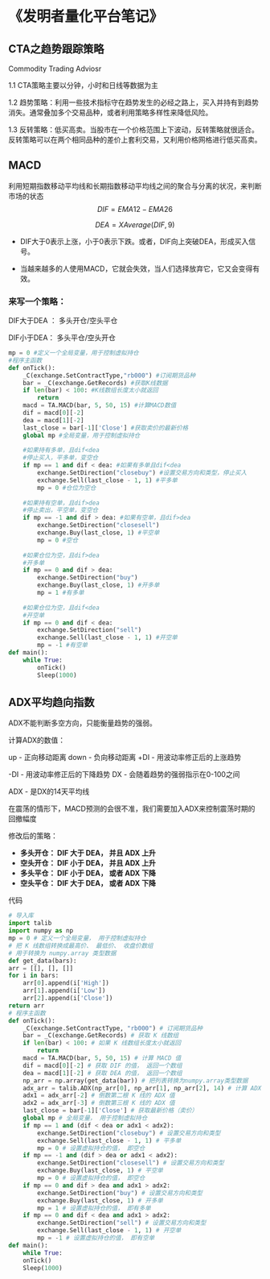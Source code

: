 # 《发明者量化平台笔记》



## CTA之趋势跟踪策略

Commodity Trading Adviosr

1.1 CTA策略主要以分钟，小时和日线等数据为主

1.2 趋势策略：利用一些技术指标守在趋势发生的必经之路上，买入并持有到趋势消失。通常叠加多个交易品种，或者利用策略多样性来降低风险。

1.3 反转策略：低买高卖。当股市在一个价格范围上下波动，反转策略就很适合。反转策略可以在两个相同品种的差价上套利交易，又利用价格网格进行低买高卖。



## MACD

利用短期指数移动平均线和长期指数移动平均线之间的聚合与分离的状况，来判断市场的状态
$$
DIF = EMA12 - EMA26
$$

$$
DEA = XAverage(DIF,9)
$$

- DIF大于0表示上涨，小于0表示下跌。或者，DIF向上突破DEA，形成买入信号。

- 当越来越多的人使用MACD，它就会失效，当人们选择放弃它，它又会变得有效。

### 来写一个策略：

DIF大于DEA ： 多头开仓/空头平仓

DIF小于DEA： 多头平仓/空头开仓

```python
mp = 0 #定义一个全局变量，用于控制虚拟持仓
#程序主函数
def onTick():
    _C(exchange.SetContractType,"rb000") #订阅期货品种
    bar = _C(exchange.GetRecords) #获取K线数据
    if len(bar) < 100: #K线数组长度太小就返回
        return
    macd = TA.MACD(bar, 5, 50, 15) #计算MACD数值
    dif = macd[0][-2]
    dea = macd[1][-2]
    last_close = bar[-1]['Close'] #获取卖价的最新价格
    global mp #全局变量，用于控制虚拟持仓
   	
    #如果持有多单，且dif<dea
    #停止买入，平多单，变空仓
    if mp == 1 and dif < dea: #如果有多单且dif<dea
        exchange.SetDirection("closebuy") #设置交易方向和类型，停止买入
        exchange.Sell(last_close - 1, 1) #平多单
        mp = 0 #仓位为空仓
        
    #如果持有空单，且dif>dea
    #停止卖出，平空单，变空仓
    if mp == -1 and dif > dea: #如果有空单，且dif>dea
        exchange.SetDirection("closesell")
        exchange.Buy(last_close, 1) #平空单
        mp = 0 #空仓
        
    #如果仓位为空，且dif>dea
    #开多单
    if mp == 0 and dif > dea:
        exchange.SetDirection("buy") 
        exchange.Buy(last_close, 1) #开多单
        mp = 1 #有多单
        
    #如果仓位为空，且dif<dea
    #开空单
    if mp == 0 and dif < dea:
        exchange.SetDirection("sell")
        exchange.Sell(last_close - 1, 1) #开空单
        mp = -1 #有空单
def main():
    while True:
        onTick()
        Sleep(1000)
```



## ADX平均趋向指数

ADX不能判断多空方向，只能衡量趋势的强弱。

计算ADX的数值：

up - 正向移动距离	down - 负向移动距离	+DI - 用波动率修正后的上涨趋势

-DI - 用波动率修正后的下降趋势	DX - 会随着趋势的强弱指示在0-100之间

ADX - 是DX的14天平均线

在震荡的情形下，MACD预测的会很不准，我们需要加入ADX来控制震荡时期的回撤幅度

修改后的策略：

- **多头开仓： DIF 大于 DEA， 并且 ADX 上升**
- **空头开仓： DIF 小于 DEA， 并且 ADX 上升**
- **多头平仓： DIF 小于 DEA， 或者 ADX  下降**
- **空头平仓： DIF 大于 DEA， 或者 ADX 下降**  

代码

```python
# 导入库
import talib
import numpy as np
mp = 0 # 定义一个全局变量， 用于控制虚拟持仓
# 把 K 线数组转换成最高价、 最低价、 收盘价数组
# 用于转换为 numpy.array 类型数据
def get_data(bars):
arr = [[], [], []]
for i in bars:
	arr[0].append(i['High'])
	arr[1].append(i['Low'])
	arr[2].append(i['Close'])
return arr
# 程序主函数
def onTick():
	_C(exchange.SetContractType, "rb000") # 订阅期货品种
	bar = _C(exchange.GetRecords) # 获取 K 线数组
	if len(bar) < 100: # 如果 K 线数组长度太小就返回
		return
	macd = TA.MACD(bar, 5, 50, 15) # 计算 MACD 值
	dif = macd[0][-2] # 获取 DIF 的值， 返回一个数组
	dea = macd[1][-2] # 获取 DEA 的值， 返回一个数组
	np_arr = np.array(get_data(bar)) # 把列表转换为numpy.array类型数据
	adx_arr = talib.ADX(np_arr[0], np_arr[1], np_arr[2], 14) # 计算 ADX 的值
	adx1 = adx_arr[-2] # 倒数第二根 K 线的 ADX 值
	adx2 = adx_arr[-3] # 倒数第三根 K 线的 ADX 值
	last_close = bar[-1]['Close'] # 获取最新价格（卖价）
	global mp # 全局变量， 用于控制虚拟持仓
	if mp == 1 and (dif < dea or adx1 < adx2):
		exchange.SetDirection("closebuy") # 设置交易方向和类型
		exchange.Sell(last_close - 1, 1) # 平多单
		mp = 0 # 设置虚拟持仓的值， 即空仓
	if mp == -1 and (dif > dea or adx1 < adx2):
		exchange.SetDirection("closesell") # 设置交易方向和类型
		exchange.Buy(last_close, 1) # 平空单
		mp = 0 # 设置虚拟持仓的值， 即空仓
	if mp == 0 and dif > dea and adx1 > adx2:
		exchange.SetDirection("buy") # 设置交易方向和类型
		exchange.Buy(last_close, 1) # 开多单
		mp = 1 # 设置虚拟持仓的值， 即有多单
	if mp == 0 and dif < dea and adx1 > adx2:
		exchange.SetDirection("sell") # 设置交易方向和类型
		exchange.Sell(last_close - 1, 1) # 开空单
		mp = -1 # 设置虚拟持仓的值， 即有空单
def main():
	while True:
	onTick()
	Sleep(1000)
```

